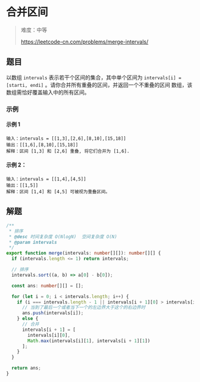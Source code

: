 # 合并区间

> 难度：中等
>
> https://leetcode-cn.com/problems/merge-intervals/

## 题目

以数组 `intervals` 表示若干个区间的集合，其中单个区间为
`intervals[i] = [starti, endi]` 。请你合并所有重叠的区间，并返回一个不重叠的区间
数组，该数组需恰好覆盖输入中的所有区间。

### 示例

#### 示例 1

```
输入：intervals = [[1,3],[2,6],[8,10],[15,18]]
输出：[[1,6],[8,10],[15,18]]
解释：区间 [1,3] 和 [2,6] 重叠, 将它们合并为 [1,6].
```

#### 示例 2：

```
输入：intervals = [[1,4],[4,5]]
输出：[[1,5]]
解释：区间 [1,4] 和 [4,5] 可被视为重叠区间。
```

## 解题

```typescript
/**
 * 排序
 * @desc 时间复杂度 O(NlogN)  空间复杂度 O(N)
 * @param intervals
 */
export function merge(intervals: number[][]): number[][] {
  if (intervals.length <= 1) return intervals;

  // 排序
  intervals.sort((a, b) => a[0] - b[0]);

  const ans: number[][] = [];

  for (let i = 0; i < intervals.length; i++) {
    if (i === intervals.length - 1 || intervals[i + 1][0] > intervals[i][1]) {
      // 当到了最后一个或者当下一个的左边界大于这个的右边界时
      ans.push(intervals[i]);
    } else {
      // 合并
      intervals[i + 1] = [
        intervals[i][0],
        Math.max(intervals[i][1], intervals[i + 1][1])
      ];
    }
  }

  return ans;
}
```
